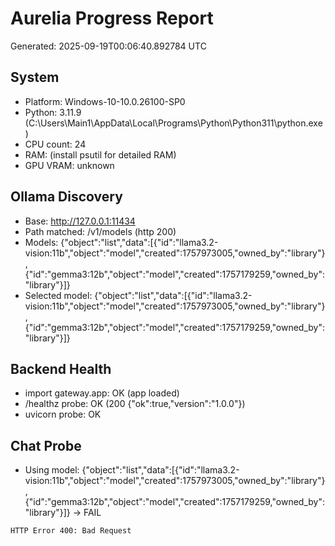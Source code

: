 # Aurelia Progress Report
Generated: 2025-09-19T00:06:40.892784 UTC

## System
- Platform: Windows-10-10.0.26100-SP0
- Python: 3.11.9 (C:\Users\Main1\AppData\Local\Programs\Python\Python311\python.exe)
- CPU count: 24
- RAM: (install psutil for detailed RAM)
- GPU VRAM: unknown

## Ollama Discovery
- Base: http://127.0.0.1:11434
- Path matched: /v1/models (http 200)
- Models: {"object":"list","data":[{"id":"llama3.2-vision:11b","object":"model","created":1757973005,"owned_by":"library"},{"id":"gemma3:12b","object":"model","created":1757179259,"owned_by":"library"}]}
- Selected model: {"object":"list","data":[{"id":"llama3.2-vision:11b","object":"model","created":1757973005,"owned_by":"library"},{"id":"gemma3:12b","object":"model","created":1757179259,"owned_by":"library"}]}

## Backend Health
- import gateway.app: OK (app loaded)
- /healthz probe: OK (200 {"ok":true,"version":"1.0.0"})
- uvicorn probe: OK

## Chat Probe
- Using model: {"object":"list","data":[{"id":"llama3.2-vision:11b","object":"model","created":1757973005,"owned_by":"library"},{"id":"gemma3:12b","object":"model","created":1757179259,"owned_by":"library"}]} -> FAIL
```
HTTP Error 400: Bad Request
```